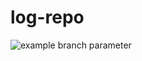 # log-repo

![example branch parameter](https://github.com/thiagomsarrais/log-repo/actions/workflows/main.yml/badge.svg?branch=main&event=push)